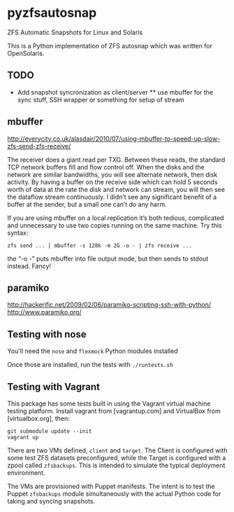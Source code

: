 pyzfsautosnap
=============

ZFS Automatic Snapshots for Linux and Solaris

This is a Python implementation of ZFS autosnap which was written for
OpenSolaris.

TODO
----
* Add snapshot syncronization as client/server
** use mbuffer for the sync stuff, SSH wrapper or something for setup of stream

mbuffer
-------

http://everycity.co.uk/alasdair/2010/07/using-mbuffer-to-speed-up-slow-zfs-send-zfs-receive/

The receiver does a giant read per TXG. Between these reads, the standard TCP
network buffers fill and flow control off. When the disks and the network are
similar bandwidths, you will see alternate network, then disk activity. By
having a buffer on the receive side which can hold 5 seconds worth of data at
the rate the disk and network can stream, you will then see the dataflow stream
continuously. I didn’t see any significant benefit of a buffer at the sender,
but a small one can’t do any harm.

If you are using mbuffer on a local replication it’s both tedious, complicated
and unnecessary to use two copies running on the same machine. Try this syntax:

    zfs send ... | mbuffer -s 128k -m 2G -o - | zfs receive ...

the “-o -” puts mbuffer into file output mode, but then sends to stdout
instead. Fancy!

paramiko
--------

http://hackerific.net/2009/02/06/paramiko-scripting-ssh-with-python/
http://www.paramiko.org/

Testing with nose
-----------------

You'll need the `nose` and `flexmock` Python modules installed

Once those are installed, run the tests with `./runtests.sh`

Testing with Vagrant
--------------------

This package has some tests built in using the Vagrant virtual machine testing platform. Install vagrant from [vagrantup.com] and VirtualBox from [virtualbox.org], then:

```
git submodule update --init
vagrant up
```

There are two VMs defined, `client` and `target`. The Client is configured with some test ZFS datasets preconfigured, while the Target is configured with a zpool called `zfsbackups`. This is intended to simulate the typical deployment environment.

The VMs are provisioned with Puppet manifests. The intent is to test the Puppet `zfsbackups` module simultaneously with the actual Python code for taking and syncing snapshots.
